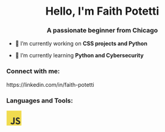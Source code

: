<h1 align="center">Hello, I'm Faith Potetti</h1>
<h3 align="center">A passionate beginner from Chicago</h3>

- 🔭 I’m currently working on **CSS projects and Python**

- 🌱 I’m currently learning **Python and Cybersecurity**

<h3 align="left">Connect with me:</h3>
<p align="left">
  https://linkedin.com/in/faith-potetti
</p>

<h3 align="left">Languages and Tools:</h3>
<p align="left"> <a href="https://developer.mozilla.org/en-US/docs/Web/JavaScript" target="_blank" rel="noreferrer"> <img src="https://raw.githubusercontent.com/devicons/devicon/master/icons/javascript/javascript-original.svg" alt="javascript" width="40" height="40"/> </a> </p>

